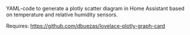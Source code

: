 YAML-code to generate a plotly scatter diagram in Home Assistant based on temperature and relative humidity sensors.

Requires: https://github.com/dbuezas/lovelace-plotly-graph-card
